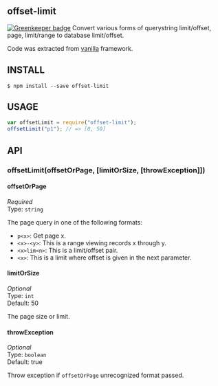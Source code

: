 offset-limit
------------

[![Greenkeeper badge](https://badges.greenkeeper.io/unlight/offset-limit.svg)](https://greenkeeper.io/)
Convert various forms of querystring limit/offset, page, 
limit/range to database limit/offset.

Code was extracted from [vanilla](https://github.com/vanilla/vanilla) framework.

INSTALL
-------
```
$ npm install --save offset-limit
```

USAGE
-----
```js
var offsetLimit = require("offset-limit");
offsetLimit("p1"); // => [0, 50]
```

API
---

### offsetLimit(offsetOrPage, [limitOrSize, [throwException]])

#### offsetOrPage

*Required*  
Type: `string`

The page query in one of the following formats:
- `p<x>`: Get page x.
- `<x>-<y>`: This is a range viewing records x through y.
- `<x>lim<n>`: This is a limit/offset pair.
- `<x>`: This is a limit where offset is given in the next parameter.

#### limitOrSize

*Optional*  
Type: `int`  
Default: 50

The page size or limit.

#### throwException

*Optional*  
Type: `boolean`  
Default: true

Throw exception if `offsetOrPage` unrecognized format passed.
